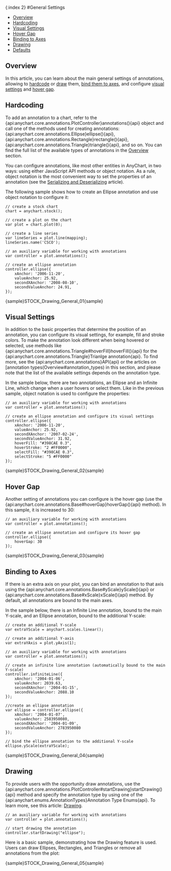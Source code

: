 {:index 2}
#General Settings

* [Overview](#overview)
* [Hardcoding](#hardcoding_annotations)
* [Visual Settings](#visual_settings)
* [Hover Gap](#hover_gap)
* [Binding to Axes](#binding_to_axes)
* [Drawing](#drawing)
* [Defaults](#defaults)

## Overview

In this article, you can learn about the main general settings of annotations, allowing to [hardcode](#hardcoding) or [draw](#drawing) them, [bind them to axes](#binding_to_axes), and configure [visual settings](#visual_settings) and [hover gap](#hover_gap).

## Hardcoding

To add an annotation to a chart, refer to the {api:anychart.core.annotations.PlotController}annotations(){api} object and call one of the methods used for creating annotations: {api:anychart.core.annotations.Ellipse}ellipse(){api}, {api:anychart.core.annotations.Rectangle}rectangle(){api}, {api:anychart.core.annotations.Triangle}triangle(){api}, and so on. You can find the full list of the available types of annotations in the [Overview](Overview#annotation_types) section.

You can configure annotations, like most other entities in AnyChart, in two ways: using either JavaScript API methods or object notation. As a rule, object notation is the most convenient way to set the properties of an annotation (see the [Serializing and Deserializing](Serializing_Deserializing) article).

The following sample shows how to create an Ellipse annotation and use object notation to configure it:


```
// create a stock chart
chart = anychart.stock();

// create a plot on the chart
var plot = chart.plot(0);

// create a line series
var lineSeries = plot.line(mapping);
lineSeries.name('CSCO');

// an auxiliary variable for working with annotations
var controller = plot.annotations();

// create an ellipse annotation
controller.ellipse({
    xAnchor: '2006-11-20',
    valueAnchor: 25.92,
    secondXAnchor: '2008-08-10',
    secondValueAnchor: 24.91,
});
```

{sample}STOCK\_Drawing\_General\_01{sample}

## Visual Settings

In addition to the basic properties that determine the position of an annotation, you can configure its visual settings, for example, fill and stroke colors. To make the annotation look different when being hovered or selected, use methods like {api:anychart.core.annotations.Triangle#hoverFill}hoverFill(){api} for the {api:anychart.core.annotations.Triangle}Trianlge annotation{api}. To find more, see the {api:anychart.core.annotations}API{api} or the articles on [annotation types(Overview#annotation_types) in this section, and please note that the list of the available settings depends on the annotation type.

In the sample below, there are two annotations, an Ellipse and an Infinite Line, which change when a user hovers or select them. Like in the previous sample, object notation is used to configure the properties:

```
// an auxiliary variable for working with annotations
var controller = plot.annotations();

// create an ellipse annotation and configure its visual settings
controller.ellipse({
    xAnchor: '2006-11-20',
    valueAnchor: 25.92,
    secondXAnchor: '2007-02-24',
    secondValueAnchor: 31.92,
    hoverFill: "#398CAE 0.3",
    hoverStroke: "2 #FF0000",
    selectFill: "#398CAE 0.3",
    selectStroke: "5 #FF0000"
});
```

{sample}STOCK\_Drawing\_General\_02{sample}

## Hover Gap

Another setting of annotations you can configure is the hover gap (use the {api:anychart.core.annotations.Base#hoverGap}hoverGap(){api} method). In this sample, it is increased to 30:

```
// an auxiliary variable for working with annotations
var controller = plot.annotations();

// create an ellipse annotation and configure its hover gap
controller.ellipse({
    hoverGap: 30
});
```

{sample}STOCK\_Drawing\_General\_03{sample}

## Binding to Axes

If there is an extra axis on your plot, you can bind an annotation to that axis using the {api:anychart.core.annotations.Base#yScale}yScale(){api} or {api:anychart.core.annotations.Base#xScale}xScale(){api} method. By default, all annotations are bound to the main axes.

In the sample below, there is an Infinite Line annotation, bound to the main Y-scale, and an Ellipse annotation, bound to the additional Y-scale:

```
// create an additional Y-scale
var extraYScale = anychart.scales.linear();

// create an additional Y-axis
var extraYAxis = plot.yAxis(1);

// an auxiliary variable for working with annotations
var controller = plot.annotations();

// create an infinite line annotation (automatically bound to the main Y-scale)
controller.infiniteLine({
    xAnchor: '2004-01-06',
    valueAnchor: 2039.63,
    secondXAnchor: '2004-01-15',
    secondValueAnchor: 2088.10
});

//create an ellipse annotation
var ellipse = controller.ellipse({
    xAnchor: '2004-01-07',
    valueAnchor: 2583950080,
    secondXAnchor: '2004-01-09',
    secondValueAnchor: 2783950080
});

// bind the ellipse annotation to the additional Y-scale
ellipse.yScale(extraYScale);
```

{sample}STOCK\_Drawing\_General\_04{sample}

## Drawing

To provide users with the opportunity draw annotations, use the {api:anychart.core.annotations.PlotController#startDrawing}startDrawing(){api} method and specify the annotation type by using one of the {api:anychart.enums.AnnotationTypes}Annotation Type Enums{api}. To learn more, see this article: [Drawing](Drawing).

```
// an auxiliary variable for working with annotations
var controller = plot.annotations();

// start drawing the annotation
controller.startDrawing("ellipse");
```

Here is a basic sample, demonstrating how the Drawing feature is used. Users can draw Ellipses, Rectangles, and Triangles or remove all annotations from the plot:

{sample}STOCK\_Drawing\_General\_05{sample}